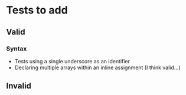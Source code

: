 # Tests to add

## Valid

### Syntax

* Tests using a single underscore as an identifier  
* Declaring multiple arrays within an inline assignment (I think valid...)

## Invalid
